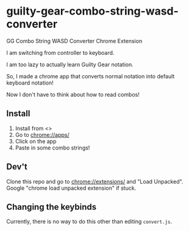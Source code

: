 # guilty-gear-combo-string-wasd-converter
GG Combo String WASD Converter Chrome Extension

I am switching from controller to keyboard.

I am too lazy to actually learn Guilty Gear notation.

So, I made a chrome app that converts normal notation into default keyboard notation!

Now I don't have to think about how to read combos!

## Install

1. Install from <>
2. Go to <chrome://apps/>
3. Click on the app
4. Paste in some combo strings!

## Dev't

Clone this repo and go to <chrome://extensions/> and "Load Unpacked". Google "chrome load unpacked extension" if stuck.

## Changing the keybinds

Currently, there is no way to do this other than editing `convert.js`.
